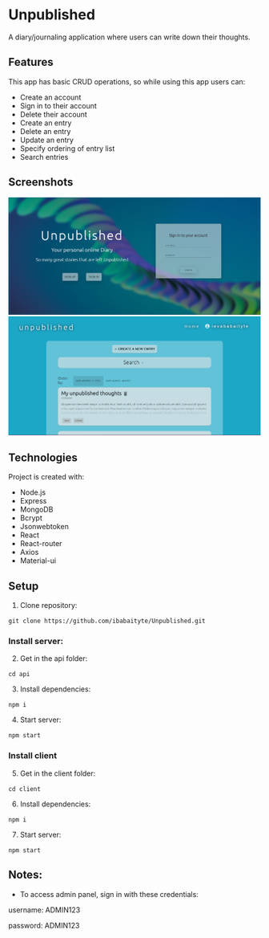 # Unpublished
A diary/journaling application where users can write down their thoughts.

## Features
This app has basic CRUD operations, so while using this app users can:
* Create an account
* Sign in to their account
* Delete their account
* Create an entry
* Delete an entry
* Update an entry
* Specify ordering of entry list
* Search entries

## Screenshots
![img.png](client/public/images/img.png)
![img_1.png](client/public/images/img_1.png)

## Technologies
Project is created with:
* Node.js
* Express
* MongoDB
* Bcrypt
* Jsonwebtoken
* React
* React-router
* Axios
* Material-ui

## Setup
1. Clone repository:
```
git clone https://github.com/ibabaityte/Unpublished.git
```
### Install server:
2. Get in the api folder:
```
cd api
```
3. Install dependencies:
```
npm i
```
4. Start server:
```
npm start
```

### Install client
5. Get in the client folder:
```
cd client
```
6. Install dependencies:
```
npm i
```
7. Start server:
```
npm start
```

## Notes:
* To access admin panel, sign in with these credentials: 

username: ADMIN123

password: ADMIN123
